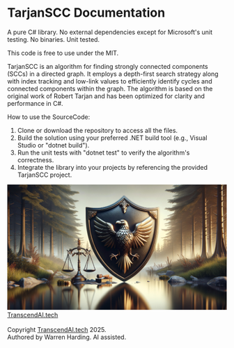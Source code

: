 # TarjanSCC Documentation

A pure C# library. No external dependencies except for Microsoft's unit testing. No binaries. Unit tested.

This code is free to use under the MIT.

TarjanSCC is an algorithm for finding strongly connected components (SCCs) in a directed graph. It employs a depth-first search strategy along with index tracking and low-link values to efficiently identify cycles and connected components within the graph. The algorithm is based on the original work of Robert Tarjan and has been optimized for clarity and performance in C#.

How to use the SourceCode:
1. Clone or download the repository to access all the files.
2. Build the solution using your preferred .NET build tool (e.g., Visual Studio or "dotnet build").
3. Run the unit tests with "dotnet test" to verify the algorithm's correctness.
4. Integrate the library into your projects by referencing the provided TarjanSCC project.

![AI Image](aiimage.jpg)
[TranscendAI.tech](https://TranscendAI.tech)<br>
<br>
Copyright [TranscendAI.tech](https://TranscendAI.tech) 2025.</br>
Authored by Warren Harding. AI assisted.</br>